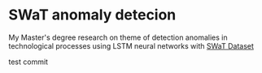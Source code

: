 # SWaT anomaly detecion
My Master's degree research on theme of detection anomalies in technological processes using LSTM neural networks with [SWaT Dataset](https://itrust.sutd.edu.sg/itrust-labs-home/itrust-labs_swat/)

test commit
